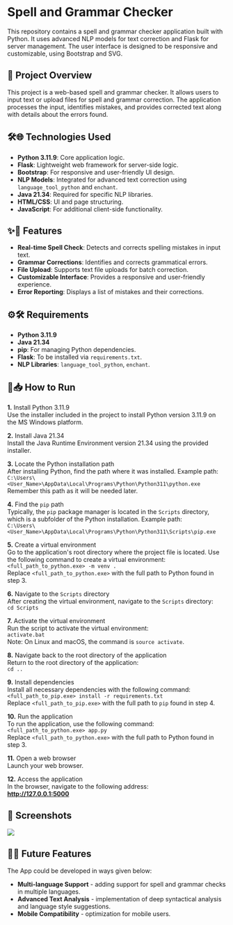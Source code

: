 # Spell and Grammar Checker

This repository contains a spell and grammar checker application built with Python. It uses advanced NLP models for text correction and Flask for server management. The user interface is designed to be responsive and customizable, using Bootstrap and SVG.

## 📝 Project Overview

This project is a web-based spell and grammar checker. It allows users to input text or upload files for spell and grammar correction. The application processes the input, identifies mistakes, and provides corrected text along with details about the errors found.

## 🛠️🌐 Technologies Used

- **Python 3.11.9**: Core application logic.
- **Flask**: Lightweight web framework for server-side logic.
- **Bootstrap**: For responsive and user-friendly UI design.
- **NLP Models**: Integrated for advanced text correction using `language_tool_python` and `enchant`.
- **Java 21.34**: Required for specific NLP libraries.
- **HTML/CSS**: UI and page structuring.
- **JavaScript**: For additional client-side functionality.

## ✨🌟 Features

- **Real-time Spell Check**: Detects and corrects spelling mistakes in input text.
- **Grammar Corrections**: Identifies and corrects grammatical errors.
- **File Upload**: Supports text file uploads for batch correction.
- **Customizable Interface**: Provides a responsive and user-friendly experience.
- **Error Reporting**: Displays a list of mistakes and their corrections.

## ⚙️🛠️ Requirements

- **Python 3.11.9**
- **Java 21.34**
- **pip**: For managing Python dependencies.
- **Flask**: To be installed via `requirements.txt`.
- **NLP Libraries**: `language_tool_python`, `enchant`.

## 🚀📥 How to Run

**1.** Install Python 3.11.9  
   Use the installer included in the project to install Python version 3.11.9 on the MS Windows platform.

**2.** Install Java 21.34  
   Install the Java Runtime Environment version 21.34 using the provided installer.

**3.** Locate the Python installation path  
   After installing Python, find the path where it was installed. Example path:  
   `C:\Users\<User_Name>\AppData\Local\Programs\Python\Python311\python.exe`  
   Remember this path as it will be needed later.

**4.** Find the `pip` path  
   Typically, the `pip` package manager is located in the `Scripts` directory, which is a subfolder of the Python installation. Example path:  
   `C:\Users\<User_Name>\AppData\Local\Programs\Python\Python311\Scripts\pip.exe`

**5.** Create a virtual environment  
   Go to the application's root directory where the project file is located. Use the following command to create a virtual environment:  
   `<full_path_to_python.exe> -m venv .`  
   Replace `<full_path_to_python.exe>` with the full path to Python found in step 3.

**6.** Navigate to the `Scripts` directory  
   After creating the virtual environment, navigate to the `Scripts` directory:  
   `cd Scripts`

**7.** Activate the virtual environment  
   Run the script to activate the virtual environment:  
   `activate.bat`  
   Note: On Linux and macOS, the command is `source activate`.

**8.** Navigate back to the root directory of the application  
   Return to the root directory of the application:  
   `cd ..`

**9.** Install dependencies  
   Install all necessary dependencies with the following command:  
   `<full_path_to_pip.exe> install -r requirements.txt`  
   Replace `<full_path_to_pip.exe>` with the full path to `pip` found in step 4.

**10.** Run the application  
    To run the application, use the following command:  
    `<full_path_to_python.exe> app.py`  
    Replace `<full_path_to_python.exe>` with the full path to Python found in step 3.

**11.** Open a web browser  
    Launch your web browser.

**12.** Access the application  
    In the browser, navigate to the following address:  
    **http://127.0.0.1:5000**


## 📸 Screenshots

![](image.png)

## 🚀🔮 Future Features

The App could be developed in ways given below:

- **Multi-language Support** - adding support for spell and grammar checks in multiple languages.
- **Advanced Text Analysis** - implementation of deep syntactical analysis and language style suggestions.
- **Mobile Compatibility** - optimization for mobile users.

